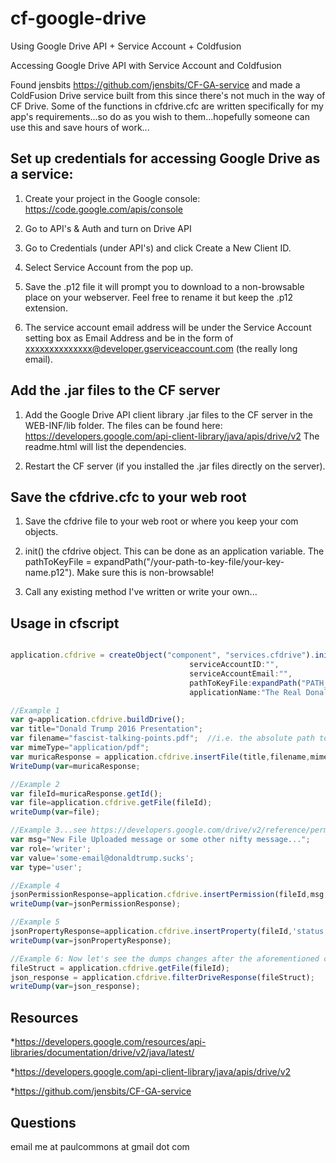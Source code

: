 # cf-google-drive
Using Google Drive API + Service Account + Coldfusion

Accessing Google Drive API with Service Account and Coldfusion

Found jensbits https://github.com/jensbits/CF-GA-service and made a ColdFusion Drive service built from this since there's not much in the way of CF Drive.  Some of the functions in cfdrive.cfc are written specifically for my app's requirements...so do as you wish to them...hopefully someone can use this and save hours of work...


Set up credentials for accessing Google Drive as a service:
-----------------------------------------------

1. Create your project in the Google console: https://code.google.com/apis/console

2. Go to API's & Auth and turn on Drive API

3. Go to Credentials (under API's) and click Create a New Client ID.

4. Select Service Account from the pop up.

5. Save the .p12 file it will prompt you to download to a non-browsable place on your webserver. Feel free to rename it but keep the .p12 extension.

6. The service account email address will be under the Service Account setting box as Email Address and be in the form of xxxxxxxxxxxxxx@developer.gserviceaccount.com (the really long email). 



Add the .jar files to the CF server
-----------------------------------

1. Add the Google Drive API client library .jar files to the CF server in the WEB-INF/lib folder.  The files can be found here: https://developers.google.com/api-client-library/java/apis/drive/v2  The readme.html will list the dependencies.

2. Restart the CF server (if you installed the .jar files directly on the server).

Save the cfdrive.cfc to your web root
-----------------------------------------

1. Save the cfdrive file to your web root or where you keep your com objects.

2. init() the cfdrive object. This can be done as an application variable. The pathToKeyFile = expandPath("/your-path-to-key-file/your-key-name.p12"). Make sure this is non-browsable!

3. Call any existing method I've written or write your own...



Usage in cfscript
-------------------
```javascript

application.cfdrive = createObject("component", "services.cfdrive").init(
                                        serviceAccountID:"",
                                        serviceAccountEmail:"",
                                        pathToKeyFile:expandPath("PATH_TO_YOUR.p12"), 
                                        applicationName:"The Real Donald Trump");

//Example 1
var g=application.cfdrive.buildDrive();
var title="Donald Trump 2016 Presentation"; 
var filename="fascist-talking-points.pdf"; 	//i.e. the absolute path to bigotry and hatred
var mimeType="application/pdf"; 			
var muricaResponse = application.cfdrive.insertFile(title,filename,mimeType);
WriteDump(var=muricaResponse;

//Example 2
var fileId=muricaResponse.getId();
var file=application.cfdrive.getFile(fileId); 
writeDump(var=file);

//Example 3...see https://developers.google.com/drive/v2/reference/permissions
var msg="New File Uploaded message or some other nifty message...";
var role='writer';
var value='some-email@donaldtrump.sucks';
var type='user';

//Example 4
jsonPermissionResponse=application.cfdrive.insertPermission(fileId,msg,role,value,type);
writeDump(var=jsonPermissionResponse);

//Example 5
jsonPropertyResponse=application.cfdrive.insertProperty(fileId,'status','pending','PUBLIC');
writeDump(var=jsonPropertyResponse);

//Example 6: Now let's see the dumps changes after the aforementioned changes...
fileStruct = application.cfdrive.getFile(fileId);
json_response = application.cfdrive.filterDriveResponse(fileStruct);
writeDump(var=json_response);
```


Resources
-------------------
*https://developers.google.com/resources/api-libraries/documentation/drive/v2/java/latest/

*https://developers.google.com/api-client-library/java/apis/drive/v2

*https://github.com/jensbits/CF-GA-service


Questions
-------------------
email me at paulcommons at gmail dot com